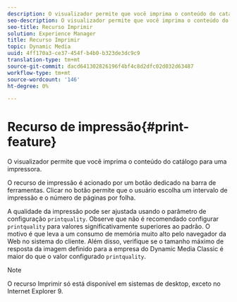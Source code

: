 ```yaml
---
description: O visualizador permite que você imprima o conteúdo do catálogo para uma impressora.
seo-description: O visualizador permite que você imprima o conteúdo do catálogo para uma impressora.
seo-title: Recurso Imprimir
solution: Experience Manager
title: Recurso Imprimir
topic: Dynamic Media
uuid: 4ff170a3-ce37-454f-b4b0-b323de3dc9c9
translation-type: tm+mt
source-git-commit: dacd641302826196f4bf4c8d2dfc02d032d63487
workflow-type: tm+mt
source-wordcount: '146'
ht-degree: 0%

---
```



# Recurso de impressão{#print-feature}

O visualizador permite que você imprima o conteúdo do catálogo para uma impressora.

O recurso de impressão é acionado por um botão dedicado na barra de ferramentas. Clicar no botão permite que o usuário escolha um intervalo de impressão e o número de páginas por folha.

A qualidade da impressão pode ser ajustada usando o parâmetro de configuração `printquality`. Observe que não é recomendado configurar `printquality` para valores significativamente superiores ao padrão. O motivo é que leva a um consumo de memória muito alto pelo navegador da Web no sistema do cliente. Além disso, verifique se o tamanho máximo de resposta da imagem definido para a empresa do Dynamic Media Classic é maior do que o valor configurado `printquality`.

>[!NOTE]
>
>O recurso Imprimir só está disponível em sistemas de desktop, exceto no Internet Explorer 9.

